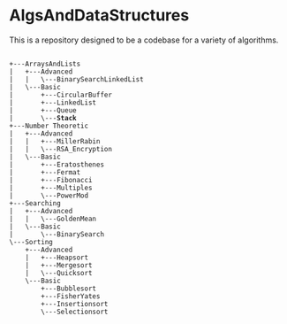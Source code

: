 # AlgsAndDataStructures

This is a repository designed to be a codebase for a variety of algorithms.

<pre><code>
+---ArraysAndLists
|   +---Advanced
|   |   \---BinarySearchLinkedList
|   \---Basic
|       +---CircularBuffer
|       +---LinkedList
|       +---Queue
|       \---<b>Stack</b>
+---Number Theoretic
|   +---Advanced
|   |   +---MillerRabin
|   |   \---RSA_Encryption
|   \---Basic
|       +---Eratosthenes
|       +---Fermat
|       +---Fibonacci
|       +---Multiples
|       \---PowerMod
+---Searching
|   +---Advanced
|   |   \---GoldenMean
|   \---Basic
|       \---BinarySearch
\---Sorting
    +---Advanced
    |   +---Heapsort
    |   +---Mergesort
    |   \---Quicksort
    \---Basic
        +---Bubblesort
        +---FisherYates
        +---Insertionsort
        \---Selectionsort
<pre><code>

